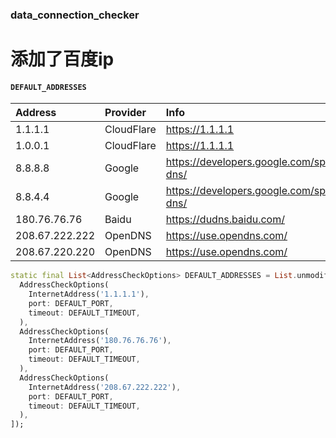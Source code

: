### data_connection_checker

# 添加了百度ip



#### `DEFAULT_ADDRESSES`


| Address        | Provider   | Info                                              |
| :------------- | :--------- | :------------------------------------------------ |
| 1.1.1.1        | CloudFlare | <https://1.1.1.1>                                 |
| 1.0.0.1        | CloudFlare | <https://1.1.1.1>                                 |
| 8.8.8.8        | Google     | <https://developers.google.com/speed/public-dns/> |
| 8.8.4.4        | Google     | <https://developers.google.com/speed/public-dns/> |
| 180.76.76.76   | Baidu      | https://dudns.baidu.com/                          |
| 208.67.222.222 | OpenDNS    | <https://use.opendns.com/>                        |
| 208.67.220.220 | OpenDNS    | <https://use.opendns.com/>                        |

```dart
static final List<AddressCheckOptions> DEFAULT_ADDRESSES = List.unmodifiable([
  AddressCheckOptions(
    InternetAddress('1.1.1.1'),
    port: DEFAULT_PORT,
    timeout: DEFAULT_TIMEOUT,
  ),
  AddressCheckOptions(
    InternetAddress('180.76.76.76'),
    port: DEFAULT_PORT,
    timeout: DEFAULT_TIMEOUT,
  ),
  AddressCheckOptions(
    InternetAddress('208.67.222.222'),
    port: DEFAULT_PORT,
    timeout: DEFAULT_TIMEOUT,
  ),
]);
```
